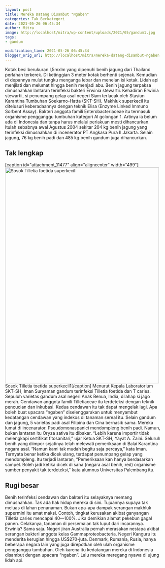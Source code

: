 ```yaml
---
layout: post
title: Mereka Datang Disambut "Ngaben"
categories: Tak Berkategori
date: 2021-05-26 06:45:34
author: Mitra
image: http://localhost/mitra/wp-content/uploads/2021/05/gandum1.jpg
tags:
- gandum

modification_time: 2021-05-26 06:45:34
blogger_orig_url: http://localhost/mitra/mereka-datang-disambut-ngaben.html
---
```


Kotak besi berukuran l,5mxlm yang dipenuhi benih jagung dari Thailand perlahan terkerek. Di ketinggian 3 meter kotak berhenti sejenak. Kemudian di depannya mulut tungku menganga lebar dan menelan isi kotak. Lidah api menjilati dan melumat hingga benih menjadi abu. Benih jagung terpaksa dimusnahkan lantaran terinfeksi bakteri Erwinia stewartii.
Kehadiran Erwinia stewartii, si penumpang gelap asal negeri Siam terlacak oleh Stasiun Karantina Tumbuhan Soekarno-Hatta (SKT-SH). Makhluk superkecil itu ditelusuri keberadaannya dengan teknik Elisa (Enzyme Linked Immuno Sorbent Assay). Bakteri anggota famili Enterobacteriaceae itu termasuk organisme pengganggu tumbuhan kategori Al golongan 1.
Artinya ia belum ada di Indonesia dan tanpa harus melalui perlakuan mesti dihancurkan. Itulah sebabnya awal Agustus 2004 sekitar 204 kg benih jagung yang terinfeksi dimusnahkan di incenerator PT Angkasa Pura II Jakarta. Selain jagung, 76 kg benih padi dan 485 kg benih gandum juga dihancurkan.
<h2 id="lengkap">Tak lengkap</h2>
[caption id="attachment_11477" align="aligncenter" width="499"]<a href="http://127.0.0.1/mitra/wp-content/uploads/2021/05/gandum.jpg"><img class="wp-image-11477 size-full" src="http://127.0.0.1/mitra/wp-content/uploads/2021/05/gandum.jpg" alt="Sosok Tilletia foetida superkecil " width="499" height="700" /></a> Sosok Tilletia toetida superkecil1[/caption]
Menurut Kepala Laboratorium SKT-SH, Iman Suryaman gandum terinfeksi Tilletia foetida dan T caries. Sepuluh varietas gandum asal negeri Anak Benua, India, dilahap si jago merah. Cendawan anggota famili Tilletiaceae itu terdeteksi dengan teknik pencucian dan inkubasi. Kedua cendawan itu tak dapat mengelak lagi. Apa boleh buat upacara “ngaben” diselenggarakan untuk menyambut kedatangan cendawan yang indekos di tanaman sereal itu.
Selain gandum dan jagung, 5 varietas padi asal Filipina dan Cina bernasib sama. Mereka lumat di incenarator. Pseudomonaspanici mendompleng benih padi. Namun, bukan lantaran itu Oryza sativa itu dibakar. “Lebih karena importir tidak melengkapi sertifikat fitosanitari,” ujar Ketua SKT-SH, Yayat A. Zaini.
Seluruh benih yang diimpor sejatinya telah melewati pemeriksaan di Balai Karantina negara asal. “Namun kami tak mudah begitu saja percaya,” kata Iman. Ternyata benar ketika dicek ulang, terdapat penumpang gelap yang mendompleng. Itu terjadi lantaran, “Pemeriksaan kan hanya berdasarkan sampel. Boleh jadi ketika dicek di sana (negara asal benih, red) organisme sumber penyakit tak terdeteksi,” kata alumnus Universitas Palembang itu.
<h2 id="Rugi">Rugi besar</h2>
Benih terinfeksi cendawan dan bakteri itu selayaknya memang dimusnahkan. Tak ada hak hidup mereka di sini. Tujuannya supaya tak meluas di lahan penanaman. Bukan apa-apa dampak serangan makhluk supermini itu amat maksi. Contoh, tingkat kerusakan akibat ganyangan Tilletia caries mencapai 40—100%. Jika demikian alamat pekebun gagal panen. Celakanya, tanaman di persemaian tak luput dari incarannya.
Erwinia? Sama saja. Negeri jiran Australia pernah merasakan nestapa akibat serangan bakteri anggota kelas Gammaproteobacteria. Negeri Kanguru itu menderita kerugian hingga US$270-juta. Denmark, Rumania, Rusia, hanya beberapa negara lain yang juga direpotkan oleh ulah organisme pengganggu tumbuhan. Oleh karena itu kedatangan mereka di Indonesia disambut dengan upacara “ngaben”. Lalu mereka meregang nyawa di ujung lidah api.

